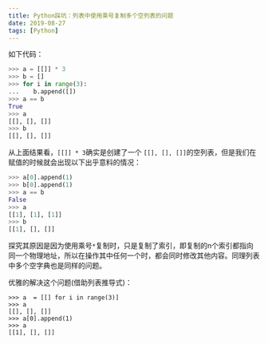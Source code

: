 ```yaml
---
title: Python踩坑：列表中使用乘号复制多个空列表的问题
date: 2019-08-27
tags: [Python]
---
```


如下代码：

```python
>>> a = [[]] * 3
>>> b = []
>>> for i in range(3):
...    b.append([])
>>> a == b
True
>>> a
[[], [], []]
>>> b
[[], [], []]
```

从上面结果看，`[[]] * 3`确实是创建了一个 `[[], [], []]`的空列表，但是我们在赋值的时候就会出现以下出乎意料的情况：

```python
>>> a[0].append(1)
>>> b[0].append(1)
>>> a == b
False
>>> a
[[1], [1], [1]]
>>> b
[[1], [], []]
```

探究其原因是因为使用乘号`*`复制时，只是复制了索引，即复制的n个索引都指向同一个物理地址，所以在操作其中任何一个时，都会同时修改其他内容。同理列表中多个空字典也是同样的问题。

优雅的解决这个问题(借助列表推导式)：

```
>>> a  = [[] for i in range(3)]
>>> a
[[], [], []]
>>> a[0].append(1)
>>> a
[[1], [], []]
```

